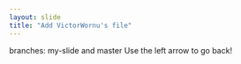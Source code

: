 ```yaml
---
layout: slide
title: "Add VictorWornu's file"
---
```

branches: my-slide and master
Use the left arrow to go back!

